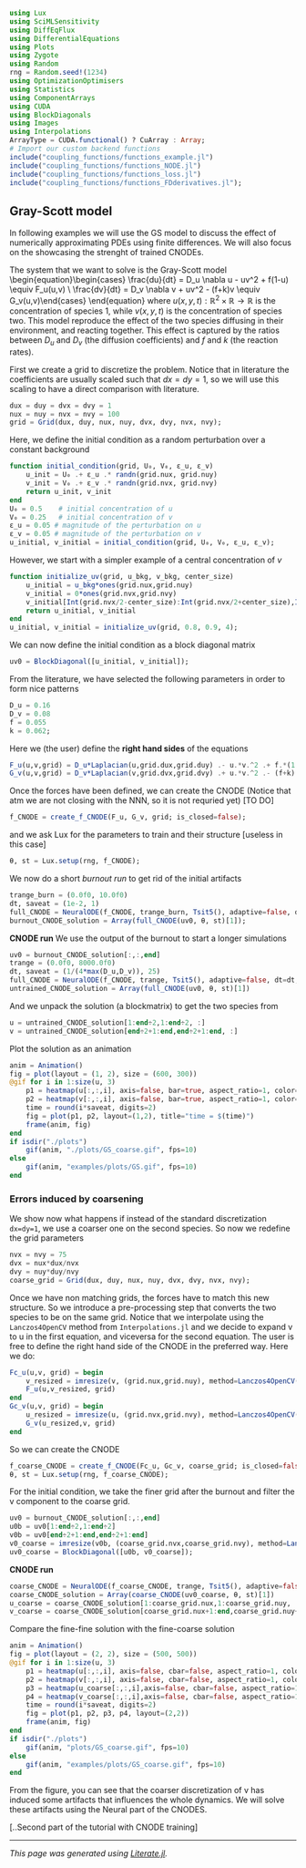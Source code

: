 ```julia
using Lux
using SciMLSensitivity
using DiffEqFlux
using DifferentialEquations
using Plots
using Zygote
using Random
rng = Random.seed!(1234)
using OptimizationOptimisers
using Statistics
using ComponentArrays
using CUDA
using BlockDiagonals
using Images
using Interpolations
ArrayType = CUDA.functional() ? CuArray : Array;
# Import our custom backend functions
include("coupling_functions/functions_example.jl")
include("coupling_functions/functions_NODE.jl")
include("coupling_functions/functions_loss.jl")
include("coupling_functions/functions_FDderivatives.jl");
```

## Gray-Scott model

In following examples we will use the GS model to discuss the effect of numerically approximating PDEs using finite differences.
We will also focus on the showcasing the strenght of trained CNODEs.

The system that we want to solve is the Gray-Scott model
\begin{equation}\begin{cases} \frac{du}{dt} = D_u \nabla u - uv^2 + f(1-u)  \equiv F_u(u,v) \\ \frac{dv}{dt} = D_v \nabla v + uv^2 - (f+k)v  \equiv G_v(u,v)\end{cases} \end{equation}
where $u(x,y,t):\mathbb{R}^2\times \mathbb{R}\rightarrow \mathbb{R}$ is the concentration of species 1, while $v(x,y,t)$ is the concentration of species two. This model reproduce the effect of the two species diffusing in their environment, and reacting together.
This effect is captured by the ratios between $D_u$ and $D_v$ (the diffusion coefficients) and $f$ and $k$ (the reaction rates).

First we create a grid to discretize the problem. Notice that in literature the coefficients are usually scaled such that $dx=dy=1$, so we will use this scaling to have a direct comparison with literature.

```julia
dux = duy = dvx = dvy = 1
nux = nuy = nvx = nvy = 100
grid = Grid(dux, duy, nux, nuy, dvx, dvy, nvx, nvy);
```

Here, we define the initial condition as a random perturbation over a constant background

```julia
function initial_condition(grid, U₀, V₀, ε_u, ε_v)
    u_init = U₀ .+ ε_u .* randn(grid.nux, grid.nuy)
    v_init = V₀ .+ ε_v .* randn(grid.nvx, grid.nvy)
    return u_init, v_init
end
U₀ = 0.5    # initial concentration of u
V₀ = 0.25   # initial concentration of v
ε_u = 0.05 # magnitude of the perturbation on u
ε_v = 0.05 # magnitude of the perturbation on v
u_initial, v_initial = initial_condition(grid, U₀, V₀, ε_u, ε_v);
```

However, we start with a simpler example of a central concentration of $v$

```julia
function initialize_uv(grid, u_bkg, v_bkg, center_size)
    u_initial = u_bkg*ones(grid.nux,grid.nuy)
    v_initial = 0*ones(grid.nvx,grid.nvy)
    v_initial[Int(grid.nvx/2-center_size):Int(grid.nvx/2+center_size),Int(grid.nvy/2-center_size):Int(grid.nvy/2+center_size)] .= v_bkg
    return u_initial, v_initial
end
u_initial, v_initial = initialize_uv(grid, 0.8, 0.9, 4);
```

We can now define the initial condition as a block diagonal matrix

```julia
uv0 = BlockDiagonal([u_initial, v_initial]);
```

From the literature, we have selected the following parameters in order to form nice patterns

```julia
D_u = 0.16
D_v = 0.08
f = 0.055
k = 0.062;
```

Here we (the user) define the **right hand sides** of the equations

```julia
F_u(u,v,grid) = D_u*Laplacian(u,grid.dux,grid.duy) .- u.*v.^2 .+ f.*(1.0.-u)
G_v(u,v,grid) = D_v*Laplacian(v,grid.dvx,grid.dvy) .+ u.*v.^2 .- (f+k).*v
```

Once the forces have been defined, we can create the CNODE
(Notice that atm we are not closing with the NNN, so it is not requried yet) [TO DO]

```julia
f_CNODE = create_f_CNODE(F_u, G_v, grid; is_closed=false);
```

and we ask Lux for the parameters to train and their structure [useless in this case]

```julia
θ, st = Lux.setup(rng, f_CNODE);
```

We now do a short *burnout run* to get rid of the initial artifacts

```julia
trange_burn = (0.0f0, 10.0f0)
dt, saveat = (1e-2, 1)
full_CNODE = NeuralODE(f_CNODE, trange_burn, Tsit5(), adaptive=false, dt=dt, saveat=saveat);
burnout_CNODE_solution = Array(full_CNODE(uv0, θ, st)[1]);
```

**CNODE run**
We use the output of the burnout to start a longer simulations

```julia
uv0 = burnout_CNODE_solution[:,:,end]
trange = (0.0f0, 8000.0f0)
dt, saveat = (1/(4*max(D_u,D_v)), 25)
full_CNODE = NeuralODE(f_CNODE, trange, Tsit5(), adaptive=false, dt=dt, saveat=saveat);
untrained_CNODE_solution = Array(full_CNODE(uv0, θ, st)[1])
```

And we unpack the solution (a blockmatrix) to get the two species from

```julia
u = untrained_CNODE_solution[1:end÷2,1:end÷2, :]
v = untrained_CNODE_solution[end÷2+1:end,end÷2+1:end, :]
```

Plot the solution as an animation

```julia
anim = Animation()
fig = plot(layout = (1, 2), size = (600, 300))
@gif for i in 1:size(u, 3)
    p1 = heatmap(u[:,:,i], axis=false, bar=true, aspect_ratio=1, color=:reds , title="u")
    p2 = heatmap(v[:,:,i], axis=false, bar=true, aspect_ratio=1, color=:blues, title="v")
    time = round(i*saveat, digits=2)
    fig = plot(p1, p2, layout=(1,2), title="time = $(time)")
    frame(anim, fig)
end
if isdir("./plots")
    gif(anim, "./plots/GS_coarse.gif", fps=10)
else
    gif(anim, "examples/plots/GS.gif", fps=10)
end
```

### Errors induced by coarsening
We show now what happens if instead of the standard discretization `dx=dy=1`, we use a coarser one on the second species.
So now we redefine the grid parameters

```julia
nvx = nvy = 75
dvx = nux*dux/nvx
dvy = nuy*duy/nvy
coarse_grid = Grid(dux, duy, nux, nuy, dvx, dvy, nvx, nvy);
```

Once we have non matching grids, the forces have to match this new structure.
So we introduce a pre-processing step that converts the two species to be on the same grid.
Notice that we interpolate using the `Lanczos4OpenCV` method from `Interpolations.jl` and we decide to expand v to u in the first equation, and viceversa for the second equation.
The user is free to define the right hand side of the CNODE in the preferred way.
Here we do:

```julia
Fc_u(u,v, grid) = begin
    v_resized = imresize(v, (grid.nux,grid.nuy), method=Lanczos4OpenCV())
    F_u(u,v_resized, grid)
end
Gc_v(u,v, grid) = begin
    u_resized = imresize(u, (grid.nvx,grid.nvy), method=Lanczos4OpenCV())
    G_v(u_resized,v, grid)
end
```

So we can create the CNODE

```julia
f_coarse_CNODE = create_f_CNODE(Fc_u, Gc_v, coarse_grid; is_closed=false)
θ, st = Lux.setup(rng, f_coarse_CNODE);
```

For the initial condition, we take the finer grid after the burnout and filter the v component to the coarse grid.

```julia
uv0 = burnout_CNODE_solution[:,:,end]
u0b = uv0[1:end÷2,1:end÷2]
v0b = uv0[end÷2+1:end,end÷2+1:end]
v0_coarse = imresize(v0b, (coarse_grid.nvx,coarse_grid.nvy), method=Lanczos4OpenCV())
uv0_coarse = BlockDiagonal([u0b, v0_coarse]);
```

**CNODE run**

```julia
coarse_CNODE = NeuralODE(f_coarse_CNODE, trange, Tsit5(), adaptive=false, dt=dt, saveat=saveat)
coarse_CNODE_solution = Array(coarse_CNODE(uv0_coarse, θ, st)[1])
u_coarse = coarse_CNODE_solution[1:coarse_grid.nux,1:coarse_grid.nuy, :]
v_coarse = coarse_CNODE_solution[coarse_grid.nux+1:end,coarse_grid.nuy+1:end, :];
```

Compare the fine-fine solution with the fine-coarse solution

```julia
anim = Animation()
fig = plot(layout = (2, 2), size = (500, 500))
@gif for i in 1:size(u, 3)
    p1 = heatmap(u[:,:,i], axis=false, cbar=false, aspect_ratio=1, color=:reds )
    p2 = heatmap(v[:,:,i], axis=false, cbar=false, aspect_ratio=1, color=:blues)
    p3 = heatmap(u_coarse[:,:,i],axis=false, cbar=false, aspect_ratio=1, color=:reds )
    p4 = heatmap(v_coarse[:,:,i],axis=false, cbar=false, aspect_ratio=1, color=:blues)
    time = round(i*saveat, digits=2)
    fig = plot(p1, p2, p3, p4, layout=(2,2))
    frame(anim, fig)
end
if isdir("./plots")
    gif(anim, "plots/GS_coarse.gif", fps=10)
else
    gif(anim, "examples/plots/GS_coarse.gif", fps=10)
end
```

From the figure, you can see that the coarser discretization of v has induced some artifacts that influences the whole dynamics. We will solve these artifacts using the Neural part of the CNODES.

[..Second part of the tutorial with CNODE training]

---

*This page was generated using [Literate.jl](https://github.com/fredrikekre/Literate.jl).*

